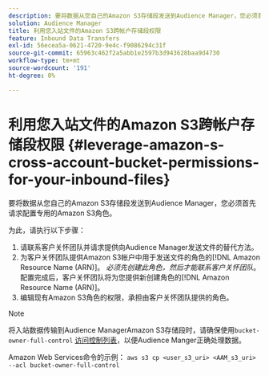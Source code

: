 ```yaml
---
description: 要将数据从您自己的Amazon S3存储段发送到Audience Manager，您必须首先请求配置专用的Amazon S3角色。
solution: Audience Manager
title: 利用您入站文件的Amazon S3跨帐户存储段权限
feature: Inbound Data Transfers
exl-id: 56ecea5a-0621-4720-9e4c-f9086294c31f
source-git-commit: 65963c462f2a5abb1e2597b3d943628baa9d4730
workflow-type: tm+mt
source-wordcount: '191'
ht-degree: 0%

---
```


# 利用您入站文件的Amazon S3跨帐户存储段权限 {#leverage-amazon-s-cross-account-bucket-permissions-for-your-inbound-files}

要将数据从您自己的Amazon S3存储段发送到Audience Manager，您必须首先请求配置专用的Amazon S3角色。

为此，请执行以下步骤：

1. 请联系客户关怀团队并请求提供向Audience Manager发送文件的替代方法。
2. 为客户关怀团队提供Amazon S3帐户中用于发送文件的角色的[!DNL Amazon Resource Name (ARN)]。 _必须先创建此角色，然后才能联系客户关怀团队_。 配置完成后，客户关怀团队将为您提供新创建角色的[!DNL Amazon Resource Name (ARN)]。
3. 编辑现有Amazon S3角色的权限，承担由客户关怀团队提供的角色。

>[!NOTE]
>
>将入站数据传输到Audience ManagerAmazon S3存储段时，请确保使用`bucket-owner-full-control` [访问控制列表](https://docs.aws.amazon.com/AmazonS3/latest/userguide/about-object-ownership.html)，以便Audience Manger正确处理数据。
>
>Amazon Web Services命令的示例： `aws s3 cp <user_s3_uri> <AAM_s3_uri> --acl bucket-owner-full-control`
